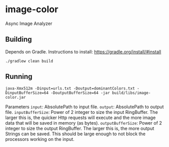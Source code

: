 # image-color
Async Image Analyzer

## Building
Depends on Gradle. Instructions to install: https://gradle.org/install/#install

`./gradlew clean build`

## Running

`java-Xmx512m -Dinput=urls.txt -Doutput=dominantColors.txt -DinputBufferSize=64 -DoutputBufferSize=64 -jar build/libs/image-color.jar`

Parameters
`input`: AbsolutePath to input file.
`output`: AbsolutePath to output file.
`inputBufferSize`: Power of 2 integer to size the input RingBuffer. The larger this is, the quicker Http requests will execute and the more image data that will be saved in memory (as bytes).
`outputBufferSize`:  Power of 2 integer to size the output RingBuffer. The larger this is, the more output Strings can be saved. This should be large enough to not block the processors working on the input.